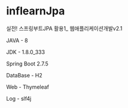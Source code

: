 # inflearnJpa
실전! 스프링부트JPA 활용1_ 웹애플리케이션개발v2.1

JAVA - 8

JDK  - 1.8.0_333

Spring Boot 2.7.5

DataBase - H2

Web - Thymeleaf

Log - slf4j
